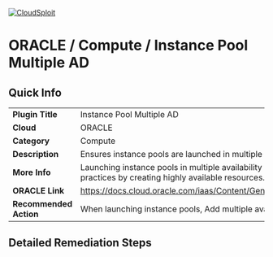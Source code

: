[![CloudSploit](https://cloudsploit.com/img/logo-new-big-text-100.png "CloudSploit")](https://cloudsploit.com)

# ORACLE / Compute / Instance Pool Multiple AD

## Quick Info

| | |
|-|-|
| **Plugin Title** | Instance Pool Multiple AD |
| **Cloud** | ORACLE |
| **Category** | Compute |
| **Description** | Ensures instance pools are launched in multiple availability domains. |
| **More Info** | Launching instance pools in multiple availability domains follows best practices by creating highly available resources. |
| **ORACLE Link** | https://docs.cloud.oracle.com/iaas/Content/General/Concepts/regions.htm |
| **Recommended Action** | When launching instance pools, Add multiple availability domains. |

## Detailed Remediation Steps


